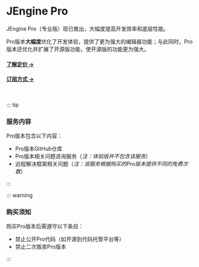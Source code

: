 # JEngine Pro

JEngine Pro（专业版）现已推出，大幅度提高开发效率和底层性能。

Pro版本**大幅度**优化了开发体验，提供了更为强大的编辑器功能；与此同时，Pro版本还优化并扩展了开源版功能，使开源版的功能更为强大。

#### [了解定价 →](/zh/pro/price/)

#### [订阅方式 →](/zh/pro/purchase/)

<br>



::: tip

### 服务内容

Pro版本包含以下内容：

- Pro版本GitHub仓库
- Pro版本相关问题咨询服务（*注：体验版并不包含该服务*）
- 远程解决框架相关问题（*注：该服务根据购买的Pro版本提供不同的免费次数*）

:::



::: warning

### 购买须知

购买Pro版本后需遵守以下条目：

- 禁止公开Pro代码（如开源到代码托管平台等）
- 禁止二次贩卖Pro版本

:::

